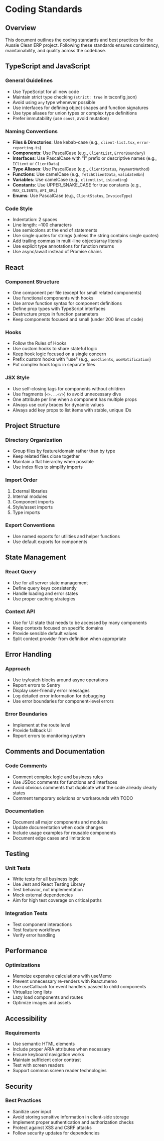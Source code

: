 
# Coding Standards

## Overview
This document outlines the coding standards and best practices for the Aussie Clean ERP project. Following these standards ensures consistency, maintainability, and quality across the codebase.

## TypeScript and JavaScript

### General Guidelines
- Use TypeScript for all new code
- Maintain strict type checking (`strict: true` in tsconfig.json)
- Avoid using `any` type whenever possible
- Use interfaces for defining object shapes and function signatures
- Use type aliases for union types or complex type definitions
- Prefer immutability (use `const`, avoid mutation)

### Naming Conventions
- **Files & Directories**: Use kebab-case (e.g., `client-list.tsx`, `error-reporting.ts`)
- **Components**: Use PascalCase (e.g., `ClientList`, `ErrorBoundary`)
- **Interfaces**: Use PascalCase with "I" prefix or descriptive names (e.g., `IClient` or `ClientData`)
- **Type Aliases**: Use PascalCase (e.g., `ClientStatus`, `PaymentMethod`)
- **Functions**: Use camelCase (e.g., `fetchClientData`, `validateAbn`)
- **Variables**: Use camelCase (e.g., `clientList`, `isLoading`)
- **Constants**: Use UPPER_SNAKE_CASE for true constants (e.g., `MAX_CLIENTS`, `API_URL`)
- **Enums**: Use PascalCase (e.g., `ClientStatus`, `InvoiceType`)

### Code Style
- Indentation: 2 spaces
- Line length: ~100 characters
- Use semicolons at the end of statements
- Use single quotes for strings (unless the string contains single quotes)
- Add trailing commas in multi-line object/array literals
- Use explicit type annotations for function returns
- Use async/await instead of Promise chains

## React

### Component Structure
- One component per file (except for small related components)
- Use functional components with hooks
- Use arrow function syntax for component definitions
- Define prop types with TypeScript interfaces
- Destructure props in function parameters
- Keep components focused and small (under 200 lines of code)

### Hooks
- Follow the Rules of Hooks
- Use custom hooks to share stateful logic
- Keep hook logic focused on a single concern
- Prefix custom hooks with "use" (e.g., `useClients`, `useNotification`)
- Put complex hook logic in separate files

### JSX Style
- Use self-closing tags for components without children
- Use fragments (`<>...</>`) to avoid unnecessary divs
- One attribute per line when a component has multiple props
- Always use curly braces for dynamic values
- Always add key props to list items with stable, unique IDs

## Project Structure

### Directory Organization
- Group files by feature/domain rather than by type
- Keep related files close together
- Maintain a flat hierarchy when possible
- Use index files to simplify imports

### Import Order
1. External libraries
2. Internal modules
3. Component imports
4. Style/asset imports
5. Type imports

### Export Conventions
- Use named exports for utilities and helper functions
- Use default exports for components

## State Management

### React Query
- Use for all server state management
- Define query keys consistently
- Handle loading and error states
- Use proper caching strategies

### Context API
- Use for UI state that needs to be accessed by many components
- Keep contexts focused on specific domains
- Provide sensible default values
- Split context provider from definition when appropriate

## Error Handling

### Approach
- Use try/catch blocks around async operations
- Report errors to Sentry
- Display user-friendly error messages
- Log detailed error information for debugging
- Use error boundaries for component-level errors

### Error Boundaries
- Implement at the route level
- Provide fallback UI
- Report errors to monitoring system

## Comments and Documentation

### Code Comments
- Comment complex logic and business rules
- Use JSDoc comments for functions and interfaces
- Avoid obvious comments that duplicate what the code already clearly states
- Comment temporary solutions or workarounds with TODO

### Documentation
- Document all major components and modules
- Update documentation when code changes
- Include usage examples for reusable components
- Document edge cases and limitations

## Testing

### Unit Tests
- Write tests for all business logic
- Use Jest and React Testing Library
- Test behavior, not implementation
- Mock external dependencies
- Aim for high test coverage on critical paths

### Integration Tests
- Test component interactions
- Test feature workflows
- Verify error handling

## Performance

### Optimizations
- Memoize expensive calculations with useMemo
- Prevent unnecessary re-renders with React.memo
- Use useCallback for event handlers passed to child components
- Virtualize long lists
- Lazy load components and routes
- Optimize images and assets

## Accessibility

### Requirements
- Use semantic HTML elements
- Include proper ARIA attributes when necessary
- Ensure keyboard navigation works
- Maintain sufficient color contrast
- Test with screen readers
- Support common screen reader technologies

## Security

### Best Practices
- Sanitize user input
- Avoid storing sensitive information in client-side storage
- Implement proper authentication and authorization checks
- Protect against XSS and CSRF attacks
- Follow security updates for dependencies

